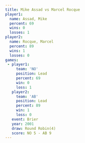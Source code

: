 ```yaml
---
title: Mike Assad vs Marcel Rocque
player1:              
  name: Assad, Mike   
  percent: 69         
  wins: 0             
  losses: 1           
player2:              
  name: Rocque, Marcel
  percent: 89         
  wins: 1             
  losses: 0           
games:
 - player1:        
     team: 'NO'    
     position: Lead
     percent: 69   
     win: 0        
     loss: 1       
   player2:        
     team: 'AB'    
     position: Lead
     percent: 89   
     win: 1        
     loss: 0       
   event: Brier        
   year: 2001          
   draw: Round Robin(4)
   score: NO 5 - AB 9  
---
```

